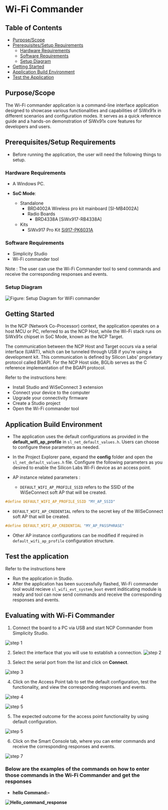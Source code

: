 # Wi-Fi Commander

## Table of Contents

- [Purpose/Scope](#purposescope) 
- [Prerequisites/Setup Requirements](#prerequisitessetup-requirements)
  - [Hardware Requirements](#hardware-requirements)
  - [Software Requirements](#software-requirements)
  - [Setup Diagram](#setup-diagram)
- [Getting Started](#getting-started)
- [Application Build Environment](#application-build-environment)
- [Test the Application](#test-the-application)

## Purpose/Scope

The Wi-Fi commander application is a command-line interface application designed to showcase various functionalities and capabilities of SiWx91x in different scenarios and configuration modes. It serves as a quick reference guide and a hands-on demonstration of SiWx91x core features for developers and users.

## Prerequisites/Setup Requirements

- Before running the application, the user will need the following things to setup.

### Hardware Requirements

- A Windows PC.

- **SoC Mode**:
  - Standalone
    - BRD4002A Wireless pro kit mainboard [SI-MB4002A]
    - Radio Boards 
  	  - BRD4338A [SiWx917-RB4338A]
  - Kits
  	- SiWx917 Pro Kit [Si917-PK6031A](https://www.silabs.com/development-tools/wireless/wi-fi/siwx917-pro-kit?tab=overview)  	

### Software Requirements

- Simplicity Studio
- Wi-Fi commander tool

Note : The user can use the Wi-Fi Commander tool to send commands and receive the corresponding responses and events.

### Setup Diagram

![Figure: Setup Diagram for WiFi commander](resources/readme/wifi_commander_demo.png)

## Getting Started

In the NCP (Network Co-Processor) context, the application operates on a host MCU or PC, referred to as the NCP Host, while the Wi-Fi stack runs on SiWx91x chipset in SoC Mode, known as the NCP Target.

The communication between the NCP Host and Target occurs via a serial interface (UART), which can be tunneled through USB if you're using a development kit. This communication is defined by Silicon Labs' proprietary protocol called BGAPI. For the NCP Host side, BGLib serves as the C reference implementation of the BGAPI protocol.

Refer to the instructions here:

- Install Studio and WiSeConnect 3 extension
- Connect your device to the computer
- Upgrade your connectivity firmware
- Create a Studio project
- Open the Wi-Fi commander tool

## Application Build Environment

- The application uses the default configurations as provided in the **default_wifi_ap_profile** in ``sl_net_default_values.h``. Users can choose to configure these parameters as needed.

- In the Project Explorer pane, expand the **config** folder and open the ``sl_net_default_values.h`` file. Configure the following parameters as you desired to enable the Silicon Labs Wi-Fi device as an access point.

- AP instance related parameters :

  - `DEFAULT_WIFI_AP_PROFILE_SSID` refers to the SSID of the WiSeConnect soft AP that will be created.

```c
#define DEFAULT_WIFI_AP_PROFILE_SSID "MY_AP_SSID"
```

  - `DEFAULT_WIFI_AP_CREDENTIAL` refers to the secret key of the WiSeConnect soft AP that will be created.

```c
#define DEFAULT_WIFI_AP_CREDENTIAL "MY_AP_PASSPHRASE"
```

- Other AP instance configurations can be modified if required in `default_wifi_ap_profile` configuration structure.



## Test the application

Refer to the instructions here

- Run the application in Studio.
- After the application has been successfully flashed, Wi-Fi commander tool would recieve `sl_wifi_evt_system_boot` event inditicating module is ready and tool can now send commands and receive the corresponding responses and events.

## Evaluating with Wi-Fi Commander

1. Connect the board to a PC via USB and start NCP Commander from Simplicity Studio.

![step 1](resources/readme/wifi_commander_launcher.png)

2. Select the interface that you will use to establish a connection.
![step 2](resources/readme/wifi_commander_connection_interface.png)

3. Select the serial port from the list and click on **Connect**.

![step 3](resources/readme/wifi_commander_serial_port.png)

4. Click on the Access Point tab to set the default configuration, test the functionality, and view the corresponding responses and events.

![step 4](resources/readme/wifi_commander_access_point.png)

![step 5](resources/readme/wifi_commander_ap_settings.png)

5. The expected outcome for the access point functionality by using default configuration.

![step 5](resources/readme/wifi_commander_ap_outcome.png)

6. Click on the Smart Console tab, where you can enter commands and receive the corresponding responses and events.

![step 7](resources/readme/wifi_commander_smart_console.png)


### Below are the examples of the commands on how to enter those commands in the Wi-Fi Commander and get the responses

- **hello Command:-** 

 **![Hello_command_response](resources/readme/wifi_commander_hello_command.png)**